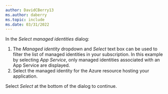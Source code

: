 ```yaml
---
author: DavidCBerry13
ms.author: daberry
ms.topic: include
ms.date: 03/31/2022
---
```

In the *Select managed identities* dialog:

1. The *Managed identity* dropdown and *Select* text box can be used to filter the list of managed identities in your subscription.  In this example by selecting *App Service*, only managed identities associated with an App Service are displayed.
1. Select the managed identity for the Azure resource hosting your application.

Select *Select* at the bottom of the dialog to continue.
